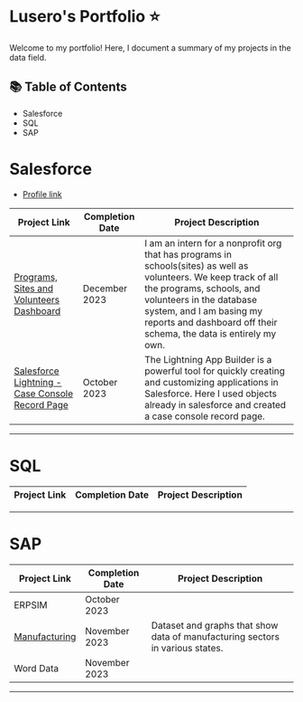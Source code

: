 #  Lusero's Portfolio ⭐

Welcome to my portfolio! Here, I document a summary of my projects in the data field. 

## 📚 Table of Contents
- Salesforce
- SQL
- SAP

# Salesforce 
- [Profile link](https://www.salesforce.com/trailblazer/luseronajera3305)

| Project Link | Completion Date | Project Description | 
|---|---|---|
| [Programs, Sites and Volunteers Dashboard](https://github.com/LuseroNajera/Salesforce-Projects/blob/719127bde4fa4604ac42180256e231283650e056/Programs%2C%20Sites%20and%20Volunteers%20Dashboard.md) | December 2023 | I am an intern for a nonprofit org that has programs in schools(sites) as well as volunteers. We keep track of all the programs, schools, and volunteers in the database system, and I am basing my reports and dashboard off their schema, the data is entirely my own.|
| [Salesforce Lightning - Case Console Record Page](https://github.com/LuseroNajera/Salesforce-Projects/blob/88da118f90ad1e55a4a78c9290824ffa02d5a86e/Case%20Console%20Record%20Page.md) | October 2023 | The Lightning App Builder is a powerful tool for quickly creating and customizing applications in Salesforce. Here I used objects already in salesforce and created a case console record page.|

***

# SQL

| Project Link | Completion Date | Project Description | 
|---|---|---|


***
# SAP
| Project Link | Completion Date | Project Description | 
|---|---|---|
| ERPSIM | October 2023 | |
| [Manufacturing](https://github.com/LuseroNajera/SAP-Projects/blob/27a8c000de0534123f5bd5dfadaa490a795fc168/Manufacturing.md) | November 2023 | Dataset and graphs that show data of manufacturing sectors in various states. |
| Word Data | November 2023 | |

***

